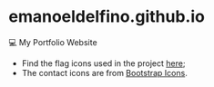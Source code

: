 # emanoeldelfino.github.io
💻 My Portfolio Website

- Find the flag icons used in the project [here](https://github.com/lipis/flag-icons);
- The contact icons are from [Bootstrap Icons](https://icons.getbootstrap.com/).
